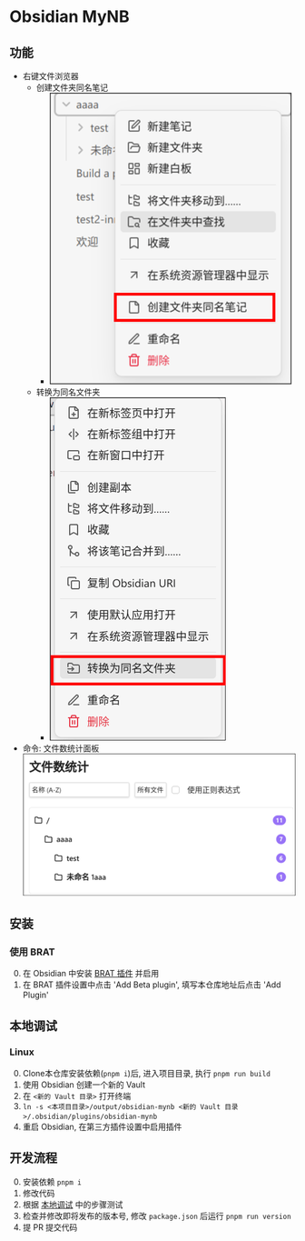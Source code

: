 # Obsidian MyNB

## 功能

- 右键文件浏览器
  - 创建文件夹同名笔记
    - ![image](./docs/assets/add-same-dir-name-note.png)
  - 转换为同名文件夹
    - ![image](./docs/assets/convert-to-same-name-dirnote.png)
- 命令: 文件数统计面板
![image](./docs/assets/open-files-count-statistics-panel.png)

## 安装

### 使用 BRAT

0. 在 Obsidian 中安装 [BRAT 插件](https://github.com/TfTHacker/obsidian42-brat) 并启用
1. 在 BRAT 插件设置中点击 'Add Beta plugin', 填写本仓库地址后点击 'Add Plugin'

## 本地调试

### Linux

0. Clone本仓库安装依赖(`pnpm i`)后, 进入项目目录, 执行 `pnpm run build`
1. 使用 Obsidian 创建一个新的 Vault
2. 在 `<新的 Vault 目录>` 打开终端
3. `ln -s <本项目目录>/output/obsidian-mynb <新的 Vault 目录>/.obsidian/plugins/obsidian-mynb`
4. 重启 Obsidian, 在第三方插件设置中启用插件

## 开发流程

0. 安装依赖 `pnpm i`
1. 修改代码
2. 根据 [本地调试](#本地调试) 中的步骤测试
3. 检查并修改即将发布的版本号, 修改 `package.json` 后运行 `pnpm run version`
4. 提 PR 提交代码

